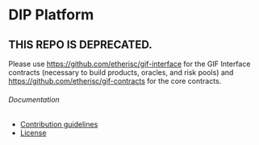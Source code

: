 # DIP Platform

## THIS REPO IS DEPRECATED. 

Please use https://github.com/etherisc/gif-interface for the GIF Interface contracts (necessary to build products, oracles, and risk pools) and 
https://github.com/etherisc/gif-contracts for the core contracts.

###### Documentation

* [Contribution guidelines](CONTRIBUTION.md)
* [License](LICENSE)

